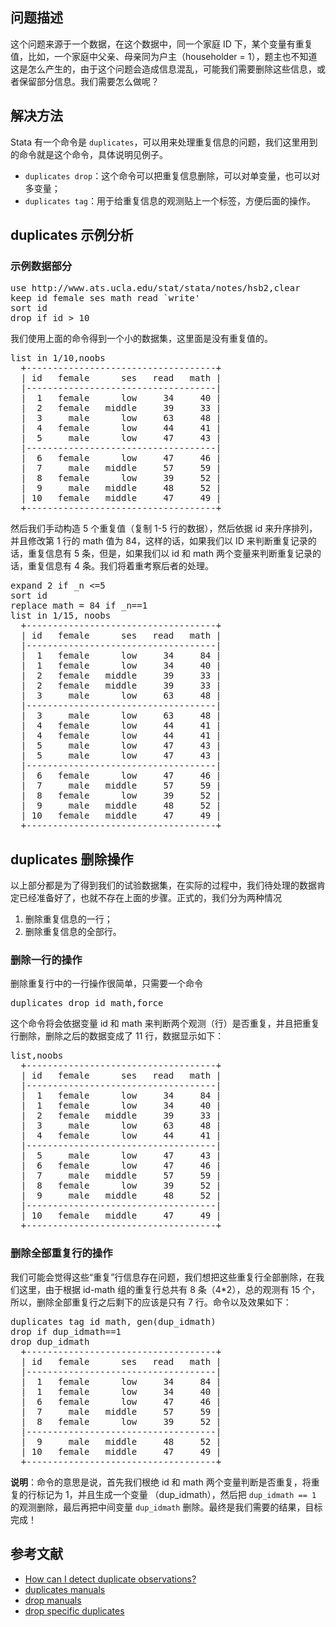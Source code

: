 ## 问题描述
这个问题来源于一个数据，在这个数据中，同一个家庭 ID 下，某个变量有重复值，比如，一个家庭中父亲、母亲同为户主（householder = 1），题主也不知道这是怎么产生的，由于这个问题会造成信息混乱，可能我们需要删除这些信息，或者保留部分信息。我们需要怎么做呢？

## 解决方法
Stata 有一个命令是 `duplicates`，可以用来处理重复信息的问题，我们这里用到的命令就是这个命令，具体说明见例子。

+ `duplicates drop`：这个命令可以把重复信息删除，可以对单变量，也可以对多变量；
+ `duplicates tag`：用于给重复信息的观测贴上一个标签，方便后面的操作。

## duplicates 示例分析

### 示例数据部分

<pre class="lang:default decode:true " >
use http://www.ats.ucla.edu/stat/stata/notes/hsb2,clear
keep id female ses math read `write'
sort id
drop if id > 10
</pre>

我们使用上面的命令得到一个小的数据集，这里面是没有重复值的。

<pre class="lang:default decode:true " >
list in 1/10,noobs
  +------------------------------------+
  | id   female      ses   read   math |
  |------------------------------------|
  |  1   female      low     34     40 |
  |  2   female   middle     39     33 |
  |  3     male      low     63     48 |
  |  4   female      low     44     41 |
  |  5     male      low     47     43 |
  |------------------------------------|
  |  6   female      low     47     46 |
  |  7     male   middle     57     59 |
  |  8   female      low     39     52 |
  |  9     male   middle     48     52 |
  | 10   female   middle     47     49 |
  +------------------------------------+
</pre>

然后我们手动构造 5 个重复值（复制 1-5 行的数据），然后依据 id 来升序排列，并且修改第 1 行的 math 值为 84，这样的话，如果我们以 ID 来判断重复记录的话，重复信息有 5 条，但是，如果我们以 id 和 math 两个变量来判断重复记录的话，重复信息有 4 条。我们将着重考察后者的处理。

<pre class="lang:default decode:true " >
expand 2 if _n <=5
sort id 
replace math = 84 if _n==1
list in 1/15, noobs
  +------------------------------------+
  | id   female      ses   read   math |
  |------------------------------------|
  |  1   female      low     34     84 |
  |  1   female      low     34     40 |
  |  2   female   middle     39     33 |
  |  2   female   middle     39     33 |
  |  3     male      low     63     48 |
  |------------------------------------|
  |  3     male      low     63     48 |
  |  4   female      low     44     41 |
  |  4   female      low     44     41 |
  |  5     male      low     47     43 |
  |  5     male      low     47     43 |
  |------------------------------------|
  |  6   female      low     47     46 |
  |  7     male   middle     57     59 |
  |  8   female      low     39     52 |
  |  9     male   middle     48     52 |
  | 10   female   middle     47     49 |
  +------------------------------------+
</pre>

## duplicates 删除操作
以上部分都是为了得到我们的试验数据集，在实际的过程中，我们待处理的数据肯定已经准备好了，也就不存在上面的步骤。正式的，我们分为两种情况

1. 删除重复信息的一行；
2. 删除重复信息的全部行。

### 删除一行的操作
删除重复行中的一行操作很简单，只需要一个命令
<pre class="lang:default decode:true " >
duplicates drop id math,force
</pre>
这个命令将会依据变量 id 和 math 来判断两个观测（行）是否重复，并且把重复行删除，删除之后的数据变成了 11 行，数据显示如下：

<pre class="lang:default decode:true " >
list,noobs
  +------------------------------------+
  | id   female      ses   read   math |
  |------------------------------------|
  |  1   female      low     34     84 |
  |  1   female      low     34     40 |
  |  2   female   middle     39     33 |
  |  3     male      low     63     48 |
  |  4   female      low     44     41 |
  |------------------------------------|
  |  5     male      low     47     43 |
  |  6   female      low     47     46 |
  |  7     male   middle     57     59 |
  |  8   female      low     39     52 |
  |  9     male   middle     48     52 |
  |------------------------------------|
  | 10   female   middle     47     49 |
  +------------------------------------+
</pre>

### 删除全部重复行的操作
我们可能会觉得这些“重复”行信息存在问题，我们想把这些重复行全部删除，在我们这里，由于根据 id-math 组的重复行总共有 8 条（4*2），总的观测有 15 个，所以，删除全部重复行之后剩下的应该是只有 7 行。命令以及效果如下：

<pre class="lang:default decode:true " >
duplicates tag id math, gen(dup_idmath)
drop if dup_idmath==1
drop dup_idmath
  +------------------------------------+
  | id   female      ses   read   math |
  |------------------------------------|
  |  1   female      low     34     84 |
  |  1   female      low     34     40 |
  |  6   female      low     47     46 |
  |  7     male   middle     57     59 |
  |  8   female      low     39     52 |
  |------------------------------------|
  |  9     male   middle     48     52 |
  | 10   female   middle     47     49 |
  +------------------------------------+
</pre>

**说明**：命令的意思是说，首先我们根绝 id 和 math 两个变量判断是否重复，将重复的行标记为 1，并且生成一个变量 （dup_idmath），然后把 `dup_idmath == 1` 的观测删除，最后再把中间变量 `dup_idmath` 删除。最终是我们需要的结果，目标完成！

## 参考文献
+ [How can I detect duplicate observations?](http://www.ats.ucla.edu/stat/stata/faq/stata_faq_dup.htm)
+ [duplicates manuals](http://www.stata.com/manuals13/dduplicates.pdf)
+ [drop manuals](http://www.stata.com/manuals13/dduplicates.pdf)
+ [drop specific duplicates](http://www.statalist.org/forums/forum/general-stata-discussion/general/276048-drop-specific-duplicates)
